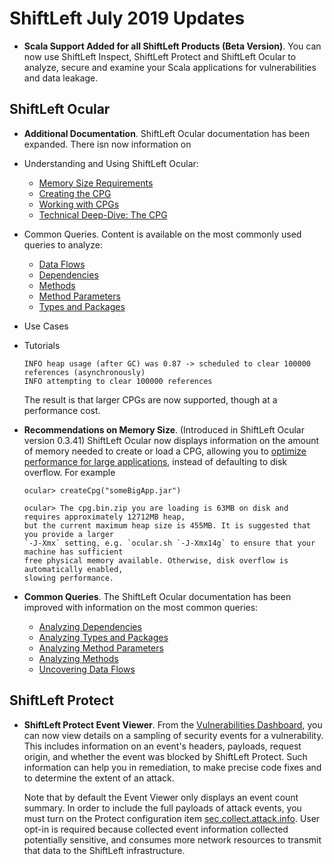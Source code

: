# ShiftLeft July 2019 Updates

* **Scala Support Added for all ShiftLeft Products (Beta Version)**. You can now use ShiftLeft Inspect, ShiftLeft Protect and ShiftLeft Ocular to analyze, secure and examine your Scala applications for vulnerabilities and data leakage. 

## ShiftLeft Ocular

* **Additional Documentation**. ShiftLeft Ocular documentation has been expanded. There isn now information on

* Understanding and Using ShiftLeft Ocular:
   * [Memory Size Requirements](../using-ocular/getting-started/ocular-memory-size.md)
   * [Creating the CPG](../using-ocular/getting-started/create-cpg.md)
   * [Working with CPGs](../using-ocular/getting-started/working-with-cpg.md)
   * [Technical Deep-Dive: The CPG](../using-ocular/getting-started/cpg-deep-dive.md)
* Common Queries. Content is available on the most commonly used queries to analyze:
   * [Data Flows](../using-ocular/common-queries/data-flows.md)
   * [Dependencies](../using-ocular/common-queries/dependency-analysis.md)
   * [Methods](../using-ocular/common-queries/methods-analyze.md)
   * [Method Parameters](../using-ocular/common-queries/parameters-analyze.md)
   * [Types and Packages](../using-ocular/common-queries/types-packages-analysis.md)
* Use Cases
* Tutorials

     ```
     INFO heap usage (after GC) was 0.87 -> scheduled to clear 100000 references (asynchronously)
     INFO attempting to clear 100000 references
     ```
     The result is that larger CPGs are now supported, though at a performance cost. 
 
* **Recommendations on Memory Size**. (Introduced in ShiftLeft Ocular version 0.3.41) ShiftLeft Ocular now displays information on the amount of memory needed to create or load a CPG, allowing you to [optimize performance for large applications](../using-ocular/ocular-memory-size.md), instead of defaulting to disk overflow. For example

     ```
     ocular> createCpg("someBigApp.jar")
 
     ocular> The cpg.bin.zip you are loading is 63MB on disk and requires approximately 12712MB heap, 
     but the current maximum heap size is 455MB. It is suggested that you provide a larger 
     `-J-Xmx` setting, e.g. `ocular.sh `-J-Xmx14g` to ensure that your machine has sufficient 
     free physical memory available. Otherwise, disk overflow is automatically enabled, 
     slowing performance.
    ```
    
* **Common Queries**. The ShiftLeft Ocular documentation has been improved with information on the most common queries:

   - [Analyzing Dependencies](../using-ocular/common-queries/dependency-analysis.md)
   - [Analyzing Types and Packages](../using-ocular/common-queries/types-packages-analysis.md)
   - [Analyzing Method Parameters](../using-ocular/common-queries/parameters-analyze.md)
   - [Analyzing Methods](../using-ocular/common-queries/methods-analyze.md)
   - [Uncovering Data Flows](../using-ocular/common-queries/data-flows.md)

## ShiftLeft Protect 

* **ShiftLeft Protect Event Viewer**. From the [Vulnerabilities Dashboard](../using-inspect-protect/using-workflow/vulnerability-dashboard.md#event-details), you can now view details on a sampling of security events for a vulnerability. This includes information on an event's headers, payloads, request origin, and whether the event was blocked by ShiftLeft Protect.  Such information can help you in remediation, to make precise code fixes and to determine the extent of an attack. 

     Note that by default the Event Viewer only displays an event count summary. In order to include the full payloads of attack events, you must turn on the Protect configuration item [sec.collect.attack.info](../using-inspect-protect/protect-java/configuring-the-microagent.md#collect-attack-information). User opt-in is required because collected event information collected potentially sensitive, and consumes more network resources to transmit that data to the ShiftLeft infrastructure.
